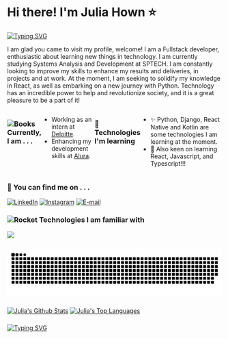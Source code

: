 <br clear="both">

<h1 align="left">Hi there! I'm Julia Hown ⭐</h1>

[![Typing SVG](https://readme-typing-svg.herokuapp.com?font=Fira+Code&weight=600&size=19&pause=1000&color=FFFFFF&width=600&height=40&lines=%F0%9F%92%BB+I'm+a+Full-stack+Developer;%F0%9F%93%8C+I+live+in+Sao+Paulo%2C+Brazil;%F0%9F%91%BE+I+love+games%2C+music+and+animes+%3A3;%F0%9F%93%9D+I+speak+eng%2C+cn+and+ofc+pt-br)](https://git.io/typing-svg)

I am glad you came to visit my profile, welcome! I am a Fullstack developer, enthusiastic about learning new things in technology. I am currently studying Systems Analysis and Development at SPTECH. I am constantly looking to improve my skills to enhance my results and deliveries, in projects and at work. At the moment, I am seeking to solidify my knowledge in React, as well as embarking on a new journey with Python. Technology has an incredible power to help and revolutionize society, and it is a great pleasure to be a part of it!

<img align="right" alt="" height="390px" src="https://img.getimg.ai/generated/img-HX2E528c8fOcG3II8ERlM.jpeg">

<div style="display: flex; align-items: left; justify-content: space-between;">
  
### <img src="https://raw.githubusercontent.com/Tarikul-Islam-Anik/Animated-Fluent-Emojis/master/Emojis/Objects/Books.png" alt="Books" width="30" height="30" /> Currently, I am . . . 
- Working as an intern at [Deloitte](https://www.deloitte.com/global/en.html?icid=site_selector_global).
- Enhancing my development skills at [Alura](https://alura.com.br/).
  
###

### 📎 Technologies I'm learning
- ✨ Python, Django, React Native and Kotlin are some technologies I am <br> learning at the moment.
- 🌸 Also keen on learning React, Javascript, and Typescript!!!

</div>

###

### 📨 You can find me on . . . 
[![LinkedIn](https://img.shields.io/static/v1?message=LinkedIn&logo=linkedin&label=&color=0077B5&logoColor=white&labelColor=&style=for-the-badge)](https://www.linkedin.com/in/juliahown/)
[![Instagram](https://img.shields.io/badge/Instagram-E4405F?style=for-the-badge&logo=instagram&logoColor=white)](https://www.instagram.com/juhwzi)
[![E-mail](https://img.shields.io/badge/Gmail-D14836?style=for-the-badge&logo=gmail&logoColor=white)](mailto:juliahown87@gmail.com)

###

### <img src="https://raw.githubusercontent.com/Tarikul-Islam-Anik/Animated-Fluent-Emojis/master/Emojis/Travel%20and%20places/Rocket.png" alt="Rocket" width="30" height="30" /> Technologies I am familiar with

<a href="https://skillicons.dev">
  <img src="https://skillicons.dev/icons?i=java,react,html,css,python,js,ts,mysql,figma,git,github,sass,styledcomponents,npm,vscode" />
</a>


###

<picture>
  <source media="(prefers-color-scheme: dark)" srcset="https://raw.githubusercontent.com/mari4souza/mari4souza/output/github-contribution-grid-snake-dark.svg">
  <source media="(prefers-color-scheme: light)" srcset="https://raw.githubusercontent.com/mari4souza/mari4souza/output/github-contribution-grid-snake.svg">
  <img alt="github contribution grid snake animation" src="https://raw.githubusercontent.com/mari4souza/mari4souza/output/github-contribution-grid-snake.svg">
</picture>

###

<a> 
  <a href="https://github.com/juliahown"><img alt="Julia's Github Stats" src="https://denvercoder1-github-readme-stats.vercel.app/api?username=juliahown&show_icons=true&count_private=true&theme=react&border_color=91215a&bg_color=0D1117&title_color=f48494&icon_color=F8D866" height="192px" width="49.5%"/></a>
  <a href="https://github.com/juliahown"><img alt="Julia's Top Languages" src="https://denvercoder1-github-readme-stats.vercel.app/api/top-langs/?username=juliahown&langs_count=8&layout=compact&theme=react&border_color=91215a&bg_color=0D1117&title_color=f48494&icon_color=F8D866" height="192px" width="49.5%"/></a>
</a>

###

[![Typing SVG](https://readme-typing-svg.herokuapp.com?font=Fira+Code&weight=600&size=24&pause=1000&color=FFFFFF&width=600&height=40&lines=%E2%AD%90+Check+out+my+repositories!;%F0%9F%92%AD+Let%E2%80%99s+connect+on+social+media;%F0%9F%92%97+Have+a+great+day!+%3AD)](https://git.io/typing-svg)
